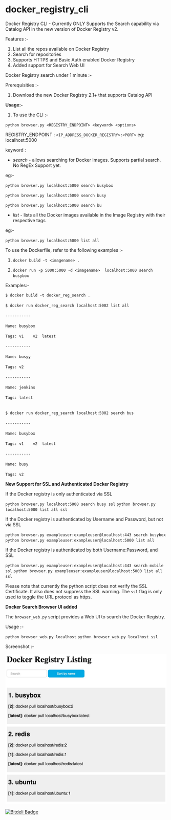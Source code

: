 # docker_registry_cli

Docker Registry CLI - Currently ONLY Supports the Search capability via Catalog API in the new version of Docker Registry v2. 

Features :-

1. List all the repos available on Docker Registry
2. Search for repositories
3. Supports HTTPS and Basic Auth enabled Docker Registry
4. Added support for Search Web UI

Docker Registry search under 1 minute :-

<script type="text/javascript" src="https://asciinema.org/a/d1n97bbb21a7pdrzjmhfwk6ef.js" id="asciicast-d1n97bbb21a7pdrzjmhfwk6ef" async></script>


Prerequisities :-

1. Download the new Docker Registry 2.1+ that supports Catalog API

**Usage:-**

1. To use the CLI :- 

`python browser.py <REGISTRY_ENDPOINT> <keyword> <options>`

REGISTRY_ENDPOINT : `<IP_ADDRESS_DOCKER_REGISTRY>:<PORT>` eg: localhost:5000

keyword :

+ *search* - allows searching for Docker Images. Supports partial search. No RegEx Support yet. 

eg:-

`python browser.py localhost:5000 search busybox`

`python browser.py localhost:5000 search busy`

`python browser.py localhost:5000 search bu`


+ *list* - lists all the Docker images available in the Image Registry with their respective tags 

eg:- 

`python browser.py localhost:5000 list all`


To use the Dockerfile, refer to the following examples :-

1. `docker build -t <imagename> .`

2. `docker run -p 5000:5000 -d <imagename>  localhost:5000 search busybox`

Examples:- 

```
$ docker build -t docker_reg_search .

$ docker run docker_reg_search localhost:5002 list all

-----------

Name: busybox

Tags: v1	v2	latest

-----------

Name: busyy

Tags: v2

-----------

Name: jenkins

Tags: latest


$ docker run docker_reg_search localhost:5002 search bus

-----------

Name: busybox

Tags: v1	v2	latest

-----------

Name: busy

Tags: v2

```

**New Support for SSL and Authenticated Docker Registry**

If the Docker registry is only authenticated via SSL

`python browser.py localhost:5000 search busy ssl`
`python browser.py localhost:5000 list all ssl`

If the Docker registry is authenticated by Username and Password, but not via SSL

`python browser.py exampleuser:exampleuser@localhost:443 search busybox`
`python browser.py exampleuser:exampleuser@localhost:5000 list all`

If the Docker registry is authenticated by both Username:Password, and SSL 

`python browser.py exampleuser:exampleuser@localhost:443 search mobile ssl`
`python browser.py exampleuser:exampleuser@localhost:5000 list all ssl`

Please note that currently the python script does not verify the SSL Certificate. It also does not suppress the SSL warning. The `ssl` flag is only used to toggle the URL protocol as https. 


**Docker Search Browser UI added**

The `browser_web.py` script provides a Web UI to search the Docker Registry. 

Usage :-

`python browser_web.py localhost`
`python browser_web.py localhost ssl`

Screenshot :-

![](images/screenshot1.jpg?raw=true)

[![Bitdeli Badge](https://d2weczhvl823v0.cloudfront.net/vivekjuneja/docker_registry_cli/trend.png)](https://bitdeli.com/free "Bitdeli Badge")

